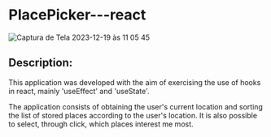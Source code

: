 # PlacePicker---react

![Captura de Tela 2023-12-19 às 11 05 45](https://github.com/KellyReisLee/PlacePicker---react/assets/104033201/c407fa25-0498-4086-a64a-0690d44d7ebd)

<h2>Description: </h2>
<p>This application was developed with the aim of exercising the use of hooks in react, mainly 'useEffect' and 'useState'.

The application consists of obtaining the user's current location and sorting the list of stored places according to the user's location. It is also possible to select, through click, which places interest me most.</p>
